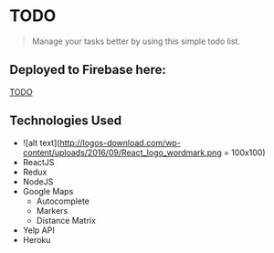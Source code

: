# TODO
> Manage your tasks better by using this simple todo list.

## Deployed to Firebase here:
[TODO](https://todo-90790.firebaseapp.com/)



## Technologies Used
* ![alt text](http://logos-download.com/wp-content/uploads/2016/09/React_logo_wordmark.png = 100x100)
* ReactJS
* Redux
* NodeJS
* Google Maps
  * Autocomplete
  * Markers
  * Distance Matrix
* Yelp API
* Heroku
